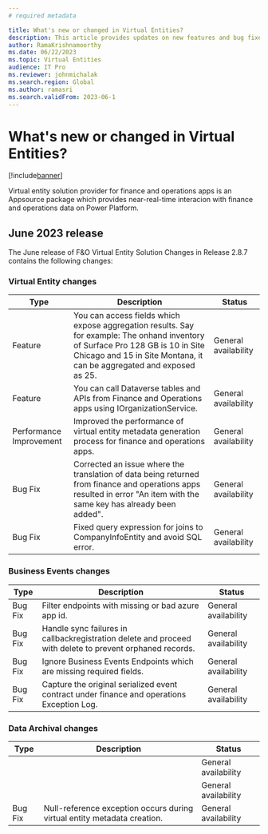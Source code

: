 ```yaml
---
# required metadata

title: What's new or changed in Virtual Entities?
description: This article provides updates on new features and bug fixes released in virtual entity solution provider for finance and operations apps.
author: RamaKrishnamoorthy
ms.date: 06/22/2023
ms.topic: Virtual Entities
audience: IT Pro
ms.reviewer: johnmichalak
ms.search.region: Global
ms.author: ramasri
ms.search.validFrom: 2023-06-1
---
```


# What's new or changed in Virtual Entities?

[!include[banner](../includes/banner.md)]

Virtual entity solution provider for finance and operations apps is an Appsource package which provides near-real-time interacion with finance and operations data on Power Platform. 

## June 2023 release
The June release of F&O Virtual Entity Solution Changes in Release 2.8.7 contains the following changes:

### Virtual Entity changes
| Type | Description | Status |
|---|---|---|
| Feature | You can access fields which expose aggregation results. Say for example: The onhand inventory of Surface Pro 128 GB is 10 in Site Chicago and 15 in Site Montana, it can be aggregated and exposed as 25. | General availability |
| Feature | You can call Dataverse tables and APIs from Finance and Operations apps using IOrganizationService. | General availability |
| Performance Improvement	| Improved the performance of virtual entity metadata generation process for finance and operations apps. | General availability |
| Bug Fix | Corrected an issue where the translation of data being returned from finance and operations apps resulted in error "An item with the same key has already been added". | General availability |
| Bug Fix | Fixed query expression for joins to CompanyInfoEntity and avoid SQL error. | General availability |

### Business Events changes
| Type | Description | Status |
|---|---|---|
| Bug Fix | Filter endpoints with missing or bad azure app id. | General availability |
| Bug Fix | Handle sync failures in callbackregistration delete and proceed with delete to prevent orphaned records. | General availability |
| Bug Fix | Ignore Business Events Endpoints which are missing required fields. | General availability |
| Bug Fix | Capture the original serialized event contract under finance and operations Exception Log. | General availability |

### Data Archival changes
| Type | Description | Status |
|---|---|---|
| | | General availability |
| | | General availability |
| Bug Fix | Null-reference exception occurs during virtual entity metadata creation. | General availability |
